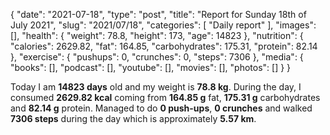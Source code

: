 {
    "date": "2021-07-18",
    "type": "post",
    "title": "Report for Sunday 18th of July 2021",
    "slug": "2021\/07\/18",
    "categories": [
        "Daily report"
    ],
    "images": [],
    "health": {
        "weight": 78.8,
        "height": 173,
        "age": 14823
    },
    "nutrition": {
        "calories": 2629.82,
        "fat": 164.85,
        "carbohydrates": 175.31,
        "protein": 82.14
    },
    "exercise": {
        "pushups": 0,
        "crunches": 0,
        "steps": 7306
    },
    "media": {
        "books": [],
        "podcast": [],
        "youtube": [],
        "movies": [],
        "photos": []
    }
}

Today I am <strong>14823 days</strong> old and my weight is <strong>78.8 kg</strong>. During the day, I consumed <strong>2629.82 kcal</strong> coming from <strong>164.85 g</strong> fat, <strong>175.31 g</strong> carbohydrates and <strong>82.14 g</strong> protein. Managed to do <strong>0 push-ups</strong>, <strong>0 crunches</strong> and walked <strong>7306 steps</strong> during the day which is approximately <strong>5.57 km</strong>.